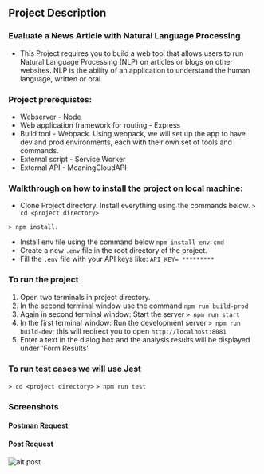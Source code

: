 ## Project Description

### Evaluate a News Article with Natural Language Processing

- This Project requires you to build a web tool that allows users to run Natural Language Processing (NLP) on articles or blogs on other websites. NLP is the ability of an application to understand the human language, written or oral.

### Project prerequistes:

- Webserver - Node
- Web application framework for routing - Express
- Build tool - Webpack. Using webpack, we will set up the app to have dev and prod environments, each with their own set of tools and commands.
- External script - Service Worker
- External API - MeaningCloudAPI

### Walkthrough on how to install the project on local machine:

- Clone Project directory. Install everything using the commands below.
`> cd <project directory>`

`> npm install.`

- Install env file using the command below
`npm install env-cmd`
- Create a new `.env` file in the root directory of the project.
- Fill the `.env` file with your API keys like: `API_KEY= *********`

### To run the project
1. Open two terminals in project directory.
2. In the second terminal window use the command `npm run build-prod`
3. Again in second terminal window: Start the server `> npm run start`
4. In the first terminal window: Run the development server `> npm run build-dev`; this will redirect you to open `http://localhost:8081`
5. Enter a text in the dialog box and the analysis results will be displayed under 'Form Results'.

### To run test cases we will use Jest

`> cd <project directory>`
`> npm run test`

### Screenshots

#### Postman Request

#### Post Request

![alt post](https://github.com/nishanthulwan47/EVALUATE-NEWS-NLP/blob/main/images/Post.png?raw=true)

